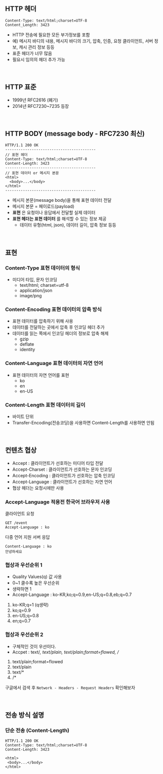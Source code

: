 ## HTTP 헤더
```
Content-Type: text/html;charset=UTF-8
Content_Length: 3423
```
- HTTP 전송에 필요한 모든 부가정보를 포함
- 예) 메시지 바디의 내용, 메시지 바디의 크기, 압축, 인증, 요청 클라이언트, 서버 정보, 캐시 관리 정보 등등
- 표준 헤더가 너무 많음
- 필요시 임의의 헤더 추가 가능  
<br><br>
## HTTP 표준
- 1999년 RFC2616 (폐기)
- 2014년 RFC7230~7235 등장  
<br><br>
## HTTP BODY (message body - RFC7230 최신)
```
HTTP/1.1 200 OK
-----------------------------------------
// 표현 헤더
Content-Type: text/html;charset=UTF-8
Content-Length: 3423
-----------------------------------------
// 표현 데이터 or 메시지 본문
<html>
  <body>...</body>
</html>
-----------------------------------------
```
- 메시지 본문(message body)을 통해 표현 데이터 전달
- 메시지 본문 = 페이로드(payload)
- __표현__ 은 요청이나 응답에서 전달할 실제 데이터
- __표현 헤더는 표현 데이터__ 를 해석할 수 있는 정보 제공
  - 데이터 유형(html, json), 데이터 길이, 압축 정보 등등  
<br><br>
## 표현
### Content-Type 표현 데이터의 형식  
- 미디어 타입, 문자 인코딩
  - text/html; charset=utf-8
  - application/json
  - image/png  
### Content-Encoding 표현 데이터의 압축 방식
- 표현 데이터를 압축하기 위해 사용
- 데이터를 전달하는 곳에서 압축 후 인코딩 헤더 추가
- 데이터를 읽는 쪽에서 인코딩 헤더의 정보로 압축 해제
  - gzip
  - deflate
  - identity  
 ### Content-Language 표현 데이터의 자연 언어
- 표현 데이터의 자연 언어를 표현
  - ko
  - en
  - en-US  
### Content-Length 표현 데이터의 길이
- 바이트 단위
- Transfer-Encoding(전송코딩)을 사용하면 Content-Length를 사용하면 안됨  
<br><br>
## 컨텐츠 협상
- Accept : 클라이언트가 선호하는 미디어 타입 전달
- Accept-Charset : 클라이언트가 선호하는 문자 인코딩
- Accept-Encoding : 클라이언트가 선호하는 압축 인코딩
- Accept-Language : 클라이언트가 선호하는 자연 언어
- 협상 헤더는 요청시에만 사용

### Accept-Language 적용전 한국어 브라우저 사용
클라이언트 요청
```
GET /event
Accept-Language : ko
```
다중 언어 지원 서버 응답
```
Content-Language : ko
안녕하세요
```  

### 협상과 우선순위 1
- Quality Values(q) 값 사용
- 0~1 클수록 높은 우선순위
- 생략하면 1
- Accept-Language : ko-KR,ko;q=0.9,en-US;q=0.8,eb;q=0.7
 1. ko-KR;q=1 (q생략)
 2. ko;q=0.9
 3. en-US;q=0.8
 4. en;q=0.7  

### 협상과 우선순위 2
- 구체적인 것이 우선이다.
- Accpet : text/*, text/plain, text/plain;format=flowed, /*
 1. text/plain;format=flowed
 2. text/plain
 3. text/*
 4. /*

구글에서 검색 후 ```Network - Headers - Request Headers``` 확인해보자  
<br><br>
## 전송 방식 설명
### 단순 전송 (Content-Length)
```
HTTP/1.1 200 OK
Content-Type: text/html;charset=UTF-8
Content-Length: 3423

<html>
 <body>...</body>
</html>
```


